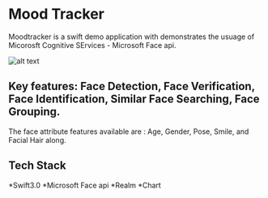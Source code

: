 # Mood Tracker

Moodtracker is a swift demo application with demonstrates the usuage of Micorosft Cognitive SErvices - Microsoft Face api. 

![alt text](https://api.nuget.org/v3-flatcontainer/xamarin.microsoft.cognitive.face/2.0.0/icon)

## Key features: Face Detection, Face Verification, Face Identification, Similar Face Searching, Face Grouping.
The face attribute features available are : Age, Gender, Pose, Smile, and Facial Hair along. 

## Tech Stack
*Swift3.0
*Microsoft Face api
*Realm
*Chart
